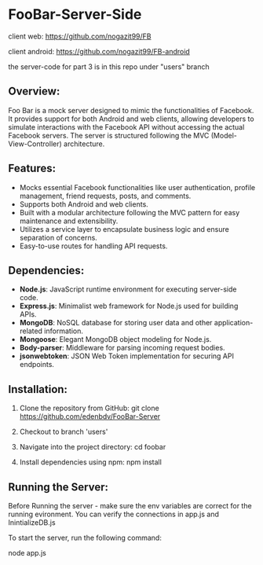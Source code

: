 # FooBar-Server-Side

client web:
https://github.com/nogazit99/FB

client android:
https://github.com/nogazit99/FB-android

the server-code for part 3 is in this repo under "users" branch

## Overview:

Foo Bar is a mock server designed to mimic the functionalities of Facebook. It provides support for both Android and web clients, allowing developers to simulate interactions with the Facebook API without accessing the actual Facebook servers. The server is structured following the MVC (Model-View-Controller) architecture.

## Features:

- Mocks essential Facebook functionalities like user authentication, profile management, friend requests, posts, and comments.
- Supports both Android and web clients.
- Built with a modular architecture following the MVC pattern for easy maintenance and extensibility.
- Utilizes a service layer to encapsulate business logic and ensure separation of concerns.
- Easy-to-use routes for handling API requests.

## Dependencies:

- **Node.js**: JavaScript runtime environment for executing server-side code.
- **Express.js**: Minimalist web framework for Node.js used for building APIs.
- **MongoDB**: NoSQL database for storing user data and other application-related information.
- **Mongoose**: Elegant MongoDB object modeling for Node.js.
- **Body-parser**: Middleware for parsing incoming request bodies.
- **jsonwebtoken**: JSON Web Token implementation for securing API endpoints.

## Installation:

1. Clone the repository from GitHub:
   git clone https://github.com/edenbdv/FooBar-Server


2. Checkout to branch 'users'

   
3. Navigate into the project directory:
   cd foobar

   
4. Install dependencies using npm:
   npm install

## Running the Server:

Before Running the server - make sure the env variables are correct for the running evironment. You can verify the connections in app.js and InintializeDB.js

To start the server, run the following command:

node app.js





